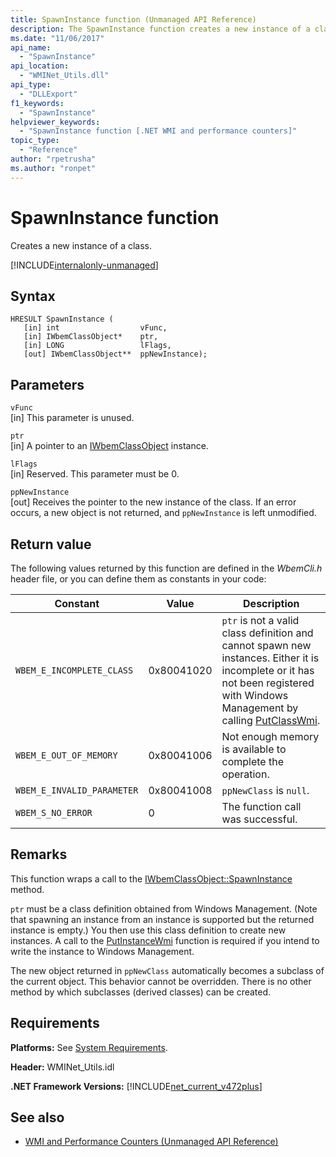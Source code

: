 ```yaml
---
title: SpawnInstance function (Unmanaged API Reference)
description: The SpawnInstance function creates a new instance of a class.
ms.date: "11/06/2017"
api_name: 
  - "SpawnInstance"
api_location: 
  - "WMINet_Utils.dll"
api_type: 
  - "DLLExport"
f1_keywords: 
  - "SpawnInstance"
helpviewer_keywords: 
  - "SpawnInstance function [.NET WMI and performance counters]"
topic_type: 
  - "Reference"
author: "rpetrusha"
ms.author: "ronpet"
---
```

# SpawnInstance function
Creates a new instance of a class.    
  
[!INCLUDE[internalonly-unmanaged](../../../../includes/internalonly-unmanaged.md)]
  
## Syntax  
  
```  
HRESULT SpawnInstance (
   [in] int                  vFunc, 
   [in] IWbemClassObject*    ptr, 
   [in] LONG                 lFlags,
   [out] IWbemClassObject**  ppNewInstance); 
```  

## Parameters

`vFunc`  
[in] This parameter is unused.

`ptr`  
[in] A pointer to an [IWbemClassObject](/windows/desktop/api/wbemcli/nn-wbemcli-iwbemclassobject) instance.

`lFlags`  
[in] Reserved. This parameter must be 0.

`ppNewInstance`  
[out] Receives the pointer to the new instance of the class. If an error occurs, a new object is not returned, and `ppNewInstance` is left unmodified.

## Return value

The following values returned by this function are defined in the *WbemCli.h* header file, or you can define them as constants in your code:

|Constant  |Value  |Description  |
|---------|---------|---------|
| `WBEM_E_INCOMPLETE_CLASS` | 0x80041020 | `ptr` is not a valid class definition and cannot spawn new instances. Either it is incomplete or it has not been registered with Windows Management by calling [PutClassWmi](putclasswmi.md). |
| `WBEM_E_OUT_OF_MEMORY` | 0x80041006 | Not enough memory is available to complete the operation. |
| `WBEM_E_INVALID_PARAMETER` | 0x80041008 | `ppNewClass` is `null`. |
| `WBEM_S_NO_ERROR` | 0 | The function call was successful.  |
  
## Remarks

This function wraps a call to the [IWbemClassObject::SpawnInstance](/windows/desktop/api/wbemcli/nf-wbemcli-iwbemclassobject-spawninstance) method.

`ptr` must be a class definition obtained from Windows Management. (Note that spawning an instance from an instance is supported but the returned instance is empty.) You then use this class definition to create new instances. A call to the [PutInstanceWmi](putinstancewmi.md) function is required if you intend to write the instance to Windows Management.




The new object returned in `ppNewClass` automatically becomes a subclass of the current object. This behavior cannot be overridden. There is no other method by which subclasses (derived classes) can be created.

## Requirements  
 **Platforms:** See [System Requirements](../../../../docs/framework/get-started/system-requirements.md).  
  
 **Header:** WMINet_Utils.idl  
  
 **.NET Framework Versions:** [!INCLUDE[net_current_v472plus](../../../../includes/net-current-v472plus.md)]  
  
## See also
- [WMI and Performance Counters (Unmanaged API Reference)](index.md)
